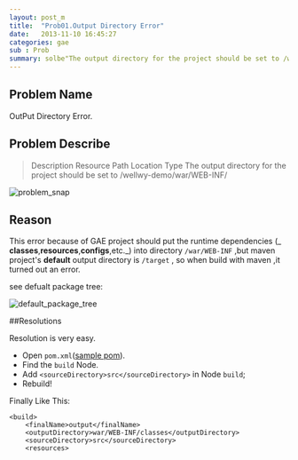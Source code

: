 ```yaml
---
layout: post_m
title:  "Prob01.Output Directory Error"
date:   2013-11-10 16:45:27
categories: gae
sub : Prob
summary: solbe"The output directory for the project should be set to /wellwy-demo/war/WEB-INF/classes"
---
```


## Problem Name
OutPut Directory Error.

## Problem Describe

> Description	Resource	Path	Location	Type
The output directory for the project should be set to /wellwy-demo/war/WEB-INF/

![problem_snap][]
## Reason

This error because of GAE project should put the runtime dependencies (_ **classes**,**resources**,**configs**,etc._) into directory `/war/WEB-INF` ,but maven project's **default** output directory is `/target` , so when build with maven ,it turned out an error.

see defualt package tree:

![default_package_tree][]

##Resolutions

Resolution is very easy.

- Open `pom.xml`([sample pom][]).
- Find the `build` Node.
- Add `<sourceDirectory>src</sourceDirectory>` in Node `build`;
- Rebuild!

Finally Like This:

    <build>
        <finalName>output</finalName>
        <outputDirectory>war/WEB-INF/classes</outputDirectory>
        <sourceDirectory>src</sourceDirectory>
        <resources>


[problem_snap]:{{site.graphs}}/gae/prob/prob01_outputdir_01.jpg
[default_package_tree]:{{site.graphs}}/gae/prob/prob01_default_package.jpg
[sample pom]:http://